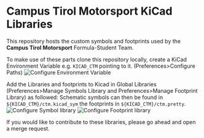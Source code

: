 # Campus Tirol Motorsport KiCad Libraries

This repository hosts the custom symbols and footprints used by the **Campus Tirol Motorsport** Formula-Student Team.

To make use of these parts clone this repository locally,
create a KiCad Environment Variable e.g. `KICAD_CTM` pointing to it.
(Preferences>Configure Paths)
![Configure Environment Variable](/images/Env_Variable.png)

Add the Libraries and footprints to Kicad in Global Libraries (Preferences>Manage Symbols Library and Preferences>Manage Footprint Library) as followed:
Schematic symbols can then be found in `${KICAD_CTM}/ctm.kicad_sym` the footprints in `${KICAD_CTM}/ctm.pretty`.
![Configure Symbol library](/images/Symbol_lib.png)
![Configure Footprint library](/images/footp_lib.png)

If you would like to contribute to these libraries, please go ahead and
open a merge request.
